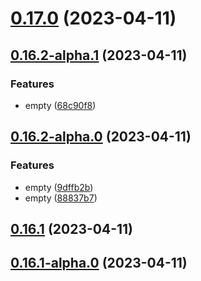 # [0.17.0](https://github.com/rswrz/test1/compare/v0.16.2-alpha.1...v0.17.0) (2023-04-11)



## [0.16.2-alpha.1](https://github.com/rswrz/test1/compare/v0.16.2-alpha.0...v0.16.2-alpha.1) (2023-04-11)


### Features

* empty ([68c90f8](https://github.com/rswrz/test1/commit/68c90f843d61f84ca7eeb793a94cd8f35fc4ff5a))



## [0.16.2-alpha.0](https://github.com/rswrz/test1/compare/v0.16.1...v0.16.2-alpha.0) (2023-04-11)


### Features

* empty ([9dffb2b](https://github.com/rswrz/test1/commit/9dffb2b61cb9a91d22f6b9b0ddcf77928c6f45d8))
* empty ([88837b7](https://github.com/rswrz/test1/commit/88837b756b716d397ae464bb5d74cfa5ddac7aa0))



## [0.16.1](https://github.com/rswrz/test1/compare/v0.16.1-alpha.0...v0.16.1) (2023-04-11)



## [0.16.1-alpha.0](https://github.com/rswrz/test1/compare/v0.16.0...v0.16.1-alpha.0) (2023-04-11)



